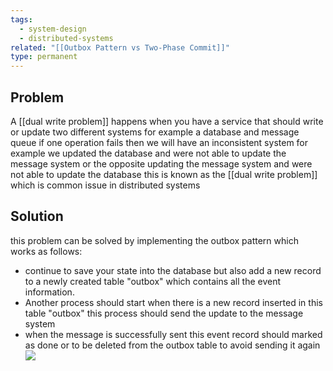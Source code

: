 ```yaml
---
tags:
  - system-design
  - distributed-systems
related: "[[Outbox Pattern vs Two-Phase Commit]]"
type: permanent
---
```

## Problem 

A [[dual write problem]] happens when you have a service that should write or update two different systems for example a database and message queue if one operation fails then we will have an inconsistent system for example we updated the database and were not able to update the message system or the opposite updating the message system and were not able to update the database this is known as the [[dual write problem]] which is common issue in distributed systems

## Solution

this problem can be solved by implementing the outbox pattern which works as follows:

- continue to save your state into the database but also add a new record to a newly created table "outbox" which contains all the event information. 
- Another process should start when there is a new record inserted in this table "outbox" this process should send the update to the message system
- when the message is successfully sent this event record should marked as done or to be deleted from the outbox table to avoid sending it again
![](https://miro.medium.com/v2/resize:fit:700/0*Ac8lQUigqikXPIVF.png)

